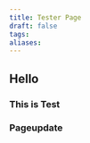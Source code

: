 ```yaml
---
title: Tester Page
draft: false
tags: 
aliases:
---
```

## Hello

### This is Test

### Pageupdate

